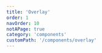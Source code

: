 ```yaml
---
title: 'Overlay'
order: 1
navOrder: 10
notAPage: true
category: 'components'
customPath: '/components/overlay'
---
```

